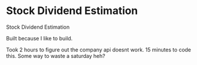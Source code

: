 # Stock Dividend Estimation

Stock Dividend Estimation

Built because I like to build.

Took 2 hours to figure out the company api doesnt work.
15 minutes to code this.
Some way to waste a saturday heh?
